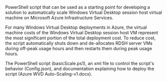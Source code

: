 PowerShell script that can be used as a starting point for developing a solution to automatically scale Windows Virtual Desktop session host virtual machine on Microsoft Azure Infrastructure Services.

For many Windows Virtual Desktop deployments in Azure, the virtual machine costs of the Windows Virtual Desktop session host VM represent the most significant portion of the total deployment cost. To reduce cost, the script automatically shuts down and de-allocates RDSH server VMs during off-peak usage hours and then restarts them during peak usage hours.

The  PowerShell script (basicScale.ps1), an xml file to control the script's behavior (Config.json), and documentation explaining how to deploy the script (Azure WVD Auto-Scaling-v1.docx). 
